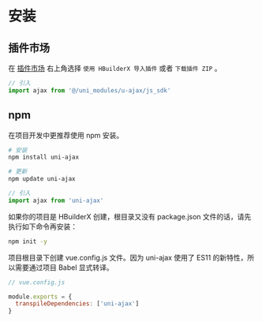 # 安装

## 插件市场

在 [插件市场](https://ext.dcloud.net.cn/plugin?id=2351) 右上角选择 `使用 HBuilderX 导入插件` 或者 `下载插件 ZIP` 。

```js
// 引入
import ajax from '@/uni_modules/u-ajax/js_sdk'
```

## npm

在项目开发中更推荐使用 npm 安装。

```bash
# 安装
npm install uni-ajax

# 更新
npm update uni-ajax
```

```js
// 引入
import ajax from 'uni-ajax'
```

如果你的项目是 HBuilderX 创建，根目录又没有 package.json 文件的话，请先执行如下命令再安装：

```bash
npm init -y
```

项目根目录下创建 vue.config.js 文件。因为 uni-ajax 使用了 ES11 的新特性，所以需要通过项目 Babel 显式转译。

```js
// vue.config.js

module.exports = {
  transpileDependencies: ['uni-ajax']
}
```

